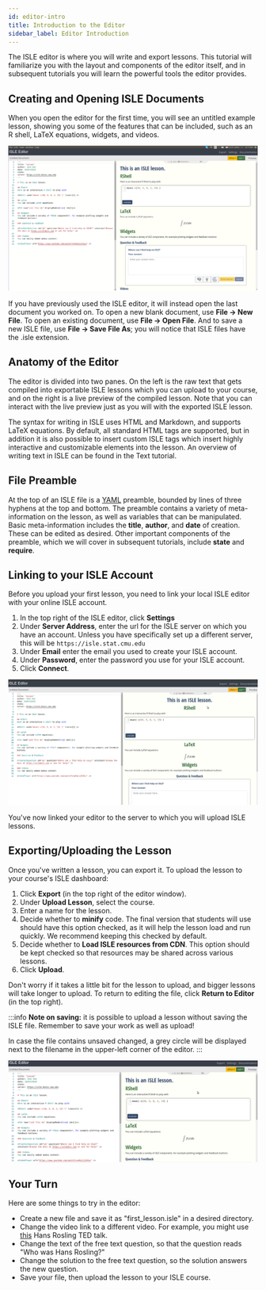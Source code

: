 ```yaml
---
id: editor-intro
title: Introduction to the Editor
sidebar_label: Editor Introduction
---
```


The ISLE editor is where you will write and export lessons. This tutorial will familiarize you with the layout and components of the editor itself, and in subsequent tutorials you will learn the powerful tools the editor provides.

## Creating and Opening ISLE Documents

When you open the editor for the first time, you will see an untitled example lesson, showing you some of the features that can be included, such as an R shell, LaTeX equations, widgets, and videos.

![Unitled Lesson](/img/untitled_lesson.png)

If you have previously used the ISLE editor, it will instead open the last document you worked on. To open a new blank document, use **File -> New File**. To open an existing document, use **File -> Open File**. And to save a new ISLE file, use **File -> Save File As**; you will notice that ISLE files have the .isle extension.

## Anatomy of the Editor

The editor is divided into two panes. On the left is the raw text that gets compiled into exportable ISLE lessons which you can upload to your course, and on the right is a live preview of the compiled lesson. Note that you can interact with the live preview just as you will with the exported ISLE lesson. 

The syntax for writing in ISLE uses HTML and Markdown, and supports LaTeX equations. By default, all standard HTML tags are supported, but in addition it is also possible to insert custom ISLE tags which insert highly interactive and customizable elements into the lesson. An overview of writing text in ISLE can be found in the Text tutorial.

## File Preamble

At the top of an ISLE file is a [YAML](https://en.wikipedia.org/wiki/YAML) preamble, bounded by lines of three hyphens at the top and bottom. The preamble contains a variety of meta-information on the lesson, as well as variables that can be manipulated. Basic meta-information includes the **title**, **author**, and **date** of creation. These can be edited as desired. Other important components of the preamble, which we will cover in subsequent tutorials, include **state** and **require**.

## Linking to your ISLE Account

Before you upload your first lesson, you need to link your local ISLE editor with your online ISLE account. 

1. In the top right of the ISLE editor, click **Settings**
2. Under **Server Address**, enter the url for the ISLE server on which you have an account. Unless you have specifically set up a different server, this will be `https://isle.stat.cmu.edu`
3. Under **Email** enter the email you used to create your ISLE account.
4. Under **Password**, enter the password you use for your ISLE account.
5. Click **Connect**.

![Connecting](/gifs/connecting_to_isle.gif)

You've now linked your editor to the server to which you will upload ISLE lessons.

## Exporting/Uploading the Lesson

Once you've written a lesson, you can export it. To upload the lesson to your course's ISLE dashboard:

1. Click **Export** (in the top right of the editor window).
2. Under **Upload Lesson**, select the course.
3. Enter a name for the lesson.
4. Decide whether to **minify** code. The final version that students will use should have this option checked, as it will help the lesson load and run quickly. We recommend keeping this checked by default.
5. Decide whether to **Load ISLE resources from CDN**. This option should be kept checked so that resources may be shared across various lessons.
6. Click **Upload**.

Don't worry if it takes a little bit for the lesson to upload, and bigger lessons will take longer to upload. To return to editing the file, click **Return to Editor** (in the top right).

:::info
**Note on saving:** it is possible to upload a lesson without saving the ISLE file. Remember to save your work as well as upload! 

In case the file contains unsaved changed, a grey circle will be displayed next to the filename in the upper-left corner of the editor.
:::

![Upload GIF](/gifs/upload.gif)

## Your Turn

Here are some things to try in the editor:

* Create a new file and save it as "first_lesson.isle" in a desired directory.
* Change the video link to a different video. For example, you might use [this](https://www.youtube.com/watch?v=hVimVzgtD6w) Hans Rosling TED talk.
* Change the text of the free text question, so that the question reads "Who was Hans Rosling?"
* Change the solution to the free text question, so the solution answers the new question.
* Save your file, then upload the lesson to your ISLE course.
